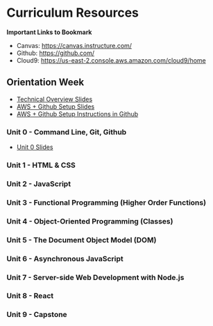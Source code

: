 # Curriculum Resources

**Important Links to Bookmark**
* Canvas: https://canvas.instructure.com/
* Github: https://github.com/
* Cloud9: https://us-east-2.console.aws.amazon.com/cloud9/home

## Orientation Week
* [Technical Overview Slides](https://docs.google.com/presentation/d/13HRR6Ci6mXC9f-9iRoGux8rwjgYqMDtRl4VxE2IoXGU/edit)
* [AWS + Github Setup Slides](https://docs.google.com/presentation/d/1fbZzi6A6T5BanwcNPXKVdG7spu8u__1pMLtdTnnIqHY/edit?usp=sharing) 
* [AWS + Github Setup Instructions in Github](https://github.com/The-Marcy-Lab-School/aws-cloud9-environment-setup)

### Unit 0 - Command Line, Git, Github
* [Unit 0 Slides](https://docs.google.com/presentation/d/17gitOafNzkmmma5NUQakhtfTFEmfu8P4VKt9l1A07Ag/edit?usp=sharing)

### Unit 1 - HTML & CSS
### Unit 2 - JavaScript 
### Unit 3 - Functional Programming (Higher Order Functions)
### Unit 4 - Object-Oriented Programming (Classes)
### Unit 5 - The Document Object Model (DOM)
### Unit 6 - Asynchronous JavaScript
### Unit 7 - Server-side Web Development with Node.js
### Unit 8 - React
### Unit 9 - Capstone